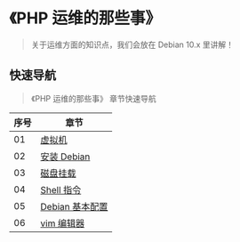 # 《PHP 运维的那些事》

> 关于运维方面的知识点，我们会放在 Debian 10.x 里讲解！

## 快速导航

> 《PHP 运维的那些事》 章节快速导航

| 序号 | 章节                                      |
| ---- | ----------------------------------------- |
| 01   | [虚拟机](./01-虚拟机.md)                  |
| 02   | [安装 Debian](./02-安装Debian.md)         |
| 03   | [磁盘挂载](./03-磁盘挂载.md)              |
| 04   | [Shell 指令](./04-Shell指令.md)           |
| 05   | [Debian 基本配置](./05-Debian基本配置.md) |
| 06   | [vim 编辑器](./06-vim编辑器.md)           |
